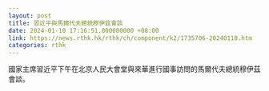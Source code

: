 ```yaml
---
layout: post
title: 習近平與馬爾代夫總統穆伊茲會談
date: 2024-01-10 17:16:51.000000000 +08:00
link: https://news.rthk.hk/rthk/ch/component/k2/1735706-20240110.htm
categories: rthk
---
```


國家主席習近平下午在北京人民大會堂與來華進行國事訪問的馬爾代夫總統穆伊茲會談。
